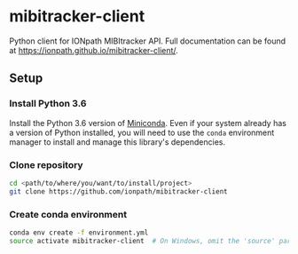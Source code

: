 # mibitracker-client

Python client for IONpath MIBItracker API. Full documentation can be found at
https://ionpath.github.io/mibitracker-client/.

## Setup

### Install Python 3.6
Install the Python 3.6 version of [Miniconda](https://conda.io/miniconda.html).
Even if your system already has a version of Python installed, you will need
to use the `conda` environment manager to install and manage this
library's dependencies.

### Clone repository
```bash
cd <path/to/where/you/want/to/install/project>
git clone https://github.com/ionpath/mibitracker-client
```

### Create conda environment
```bash
conda env create -f environment.yml
source activate mibitracker-client  # On Windows, omit the 'source' part
```
